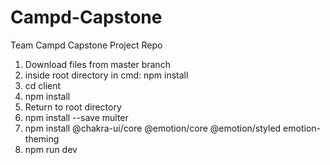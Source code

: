 # Campd-Capstone
Team Campd Capstone Project Repo

1. Download files from master branch
2. inside root directory in cmd: npm install
3. cd client
4. npm install
5. Return to root directory
6. npm install --save multer
7. npm install @chakra-ui/core @emotion/core @emotion/styled emotion-theming
8. npm run dev
